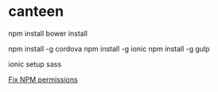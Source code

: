 # canteen

npm install
bower install

npm install -g cordova
npm install -g ionic
npm install -g gulp

ionic setup sass

[Fix NPM permissions](https://docs.npmjs.com/getting-started/fixing-npm-permissions)